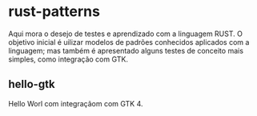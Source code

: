# rust-patterns

Aqui mora o desejo de testes e aprendizado com a linguagem RUST. O objetivo inicial é uilizar modelos de padrões conhecidos aplicados com a linguagem; mas também é apresentado alguns testes de conceito mais simples, como integração com GTK.

## hello-gtk

Hello Worl com integraçãom com GTK 4.

